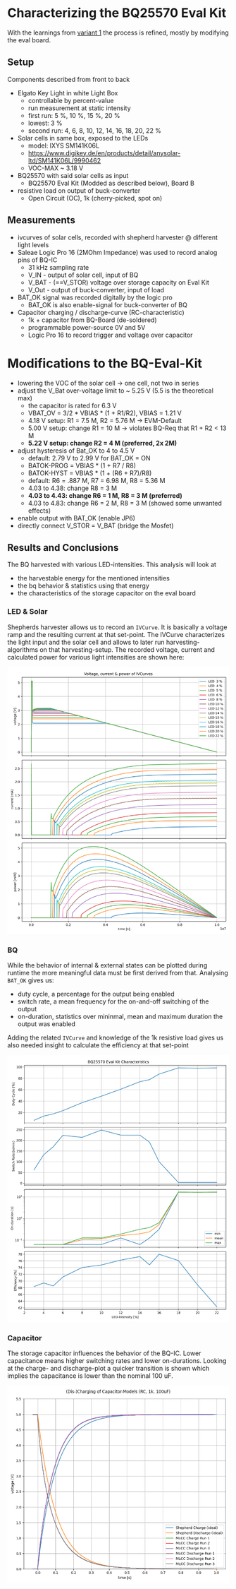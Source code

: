 # Characterizing the BQ25570 Eval Kit

With the learnings from [variant 1](../eval_kit_behavior_var1) the process is refined, mostly by modifying the eval board.

## Setup

Components described from front to back

- Elgato Key Light in white Light Box
	- controllable by percent-value
    - run measurement at static intensity
    - first run: 5 %, 10 %, 15 %, 20 %
    - lowest: 3 %
    - second run: 4, 6, 8, 10, 12, 14, 16, 18, 20, 22 %
- Solar cells in same box, exposed to the LEDs
	- model: IXYS SM141K06L
    - https://www.digikey.de/en/products/detail/anysolar-ltd/SM141K06L/9990462
    - VOC-MAX ~ 3.18 V
- BQ25570 with said solar cells as input
	- BQ25570 Eval Kit (Modded as described below), Board B
- resistive load on output of buck-converter
	- Open Circuit (OC), 1k (cherry-picked, spot on)

## Measurements

- ivcurves of solar cells, recorded with shepherd harvester @ different light levels
- Saleae Logic Pro 16 (2MOhm Impedance) was used to record analog pins of BQ-IC
    - 31 kHz sampling rate
	- V_IN - output of solar cell, input of BQ
	- V_BAT - (==V_STOR) voltage over storage capacity on Eval Kit
	- V_Out - output of buck-converter, input of load
- BAT_OK signal was recorded digitally by the logic pro
	- BAT_OK is also enable-signal for buck-converter of BQ
- Capacitor charging / discharge-curve (RC-characteristic)
  - 1k + capacitor from BQ-Board (de-soldered)
  - programmable power-source 0V and 5V
  - Logic Pro 16 to record trigger and voltage over capacitor

# Modifications to the BQ-Eval-Kit

- lowering the VOC of the solar cell -> one cell, not two in series
- adjust the V_Bat over-voltage limit to ~ 5.25 V (5.5 is the theoretical max)
  - the capacitor is rated for 6.3 V
  - VBAT_OV = 3/2 * VBIAS * (1 + R1/R2), VBIAS = 1.21 V
  - 4.18 V setup: R1 = 7.5 M, R2 = 5.76 M -> EVM-Default
  - 5.00 V setup: change R1 = 10 M -> violates BQ-Req that R1 + R2 < 13 M
  - **5.22 V setup: change R2 = 4 M (preferred, 2x 2M)**
- adjust hysteresis of Bat_OK to 4 to 4.5 V
  - default: 2.79 V to 2.99 V for BAT_OK = ON
  - BATOK-PROG = VBIAS * (1 + R7 / R8)
  - BATOK-HYST = VBIAS * (1 + (R6 + R7)/R8)
  - default: R6 = .887 M, R7 = 6.98 M, R8 = 5.36 M
  - 4.03 to 4.38: change R8 = 3 M
  - **4.03 to 4.43: change R6 = 1 M, R8 = 3 M (preferred)**
  - 4.03 to 4.83: change R6 = 2 M, R8 = 3 M (showed some unwanted effects)
- enable output with BAT_OK (enable JP6)
- directly connect V_STOR = V_BAT (bridge the Mosfet)

## Results and Conclusions

The BQ harvested with various LED-intensities. This analysis will look at

- the harvestable energy for the mentioned intensities
- the bq behavior & statistics using that energy
- the characteristics of the storage capacitor on the eval board

### LED & Solar

Shepherds harvester allows us to record an `IVCurve`.
It is basically a voltage ramp and the resulting current at that set-point.
The IVCurve characterizes the light input and the solar cell and allows to later run harvesting-algorithms on that harvesting-setup.
The recorded voltage, current and calculated power for various light intensities are shown here:

![IVCures](plot_ivcurves.svg)

### BQ

While the behavior of internal & external states can be plotted during runtime the more meaningful data must be first derived from that.
Analysing `BAT_OK` gives us:

- duty cycle, a percentage for the output being enabled
- switch rate, a mean frequency for the on-and-off switching of the output
- on-duration, statistics over mininmal, mean and maximum duration the output was enabled

Adding the related `IVCurve` and knowledge of the 1k resistive load gives us also needed insight to calculate the efficiency at that set-point

![BQ-char](./plot_bq_statistics.svg)

### Capacitor

The storage capacitor influences the behavior of the BQ-IC.
Lower capacitance means higher switching rates and lower on-durations.
Looking at the charge- and discharge-plot a quicker transition is shown which implies the capacitance is lower than the nominal 100 uF.

![cap](./plot_capacitor.png)
